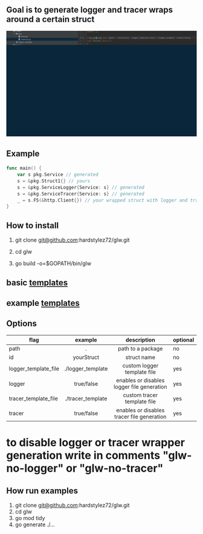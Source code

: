 ## Goal is to generate logger and tracer wraps around a certain struct 
![img](ezgif-7-1de0497a9e.gif)


## Example
```go
func main() {
    var s pkg.Service // generated
    s = &pkg.Struct1{} // yours
    s = &pkg.ServiceLogger{Service: s} // generated
    s = &pkg.ServiceTracer{Service: s} // generated
    _ = s.F5(&http.Client{}) // your wrapped struct with logger and tracer
}
```

## How to install
1) git clone git@github.com:hardstylez72/glw.git
 
2) cd glw
 
3) go build -o=$GOPATH/bin/glw

## basic  [templates](templates)
## example [templates](examples)

## Options

| flag                 |      example      |                description                 | optional |
|----------------------|:-----------------:|:------------------------------------------:|----------|
| path                 |         .         |             path to a package              | no       |
| id                   |    yourStruct     |                struct name                 | no       |
| logger_template_file | ./logger_template |        custom logger template file         | yes      |
| logger               |    true/false     | enables or disables logger file generation | yes       |
| tracer_template_file | ./tracer_template |        custom tracer template file         | yes       |
| tracer               |    true/false     | enables or disables tracer file generation | yes       |


# to disable logger or tracer wrapper generation write in comments "glw-no-logger" or "glw-no-tracer"

## How run examples
1) git clone git@github.com:hardstylez72/glw.git
2) cd glw
3) go mod tidy
4) go generate ./...